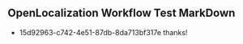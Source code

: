 ## OpenLocalization Workflow Test MarkDown

* 15d92963-c742-4e51-87db-8da713bf317e 
thanks!



<!--HONumber=Feb16_HO3-->
